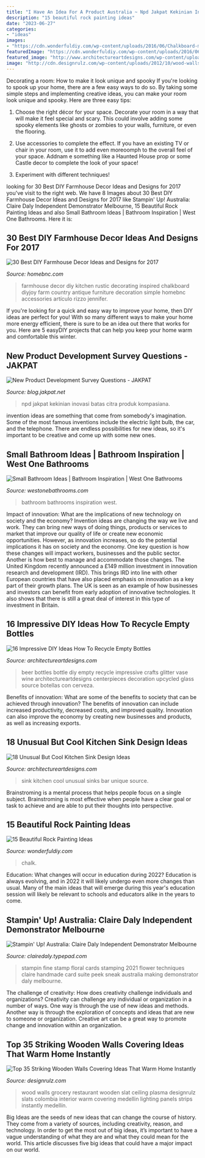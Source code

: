 ```yaml
---
title: "I Have An Idea For A Product Australia ~ Npd Jakpat Kekinian Inovasi Batas Citra Produk Kompasiana"
description: "15 beautiful rock painting ideas"
date: "2023-06-27"
categories:
- "ideas"
images:
- "https://cdn.wonderfuldiy.com/wp-content/uploads/2016/06/Chalkboard-message-rocks.jpg"
featuredImage: "https://cdn.wonderfuldiy.com/wp-content/uploads/2016/06/Chalkboard-message-rocks.jpg"
featured_image: "http://www.architectureartdesigns.com/wp-content/uploads/2015/05/336.jpg"
image: "http://cdn.designrulz.com/wp-content/uploads/2012/10/wood-walls-designrulz-34.jpg"
---
```



Decorating a room: How to make it look unique and spooky
If you're looking to spook up your home, there are a few easy ways to do so. By taking some simple steps and implementing creative ideas, you can make your room look unique and spooky. Here are three easy tips:
1. Choose the right décor for your space. Decorate your room in a way that will make it feel special and scary. This could involve adding some spooky elements like ghosts or zombies to your walls, furniture, or even the flooring.

2. Use accessories to complete the effect. If you have an existing TV or chair in your room, use it to add even moreoomph to the overall feel of your space. Addnam e something like a Haunted House prop or some Castle decor to complete the look of your space!

3. Experiment with different techniques!

	

		
looking for 30 Best DIY Farmhouse Decor Ideas and Designs for 2017 you've visit to the right web. We have 8 Images about 30 Best DIY Farmhouse Decor Ideas and Designs for 2017 like Stampin&#039; Up! Australia: Claire Daly Independent Demonstrator Melbourne, 15 Beautiful Rock Painting Ideas and also Small Bathroom Ideas | Bathroom Inspiration | West One Bathrooms. Here it is:
		
    
## 30 Best DIY Farmhouse Decor Ideas And Designs For 2017

<img loading=lazy src="https://cdn.homebnc.com/homeimg/2016/08/23-diy-farmhouse-decor-ideas-homebnc.jpg" onerror="this.onerror=null;this.src='https://tse1.mm.bing.net/th?id=OIP.UIXGRZp7_PI1nXFa-pviUgAAAA&amp;pid=15.1';" alt="30 Best DIY Farmhouse Decor Ideas and Designs for 2017">

_Source: homebnc.com_

>farmhouse decor diy kitchen rustic decorating inspired chalkboard diyjoy farm country antique furniture decoration simple homebnc accessories artículo rizzo jennifer. 

	

If you're looking for a quick and easy way to improve your home, then DIY ideas are perfect for you! With so many different ways to make your home more energy efficient, there is sure to be an idea out there that works for you. Here are 5 easyDIY projects that can help you keep your home warm and comfortable this winter.

    
## New Product Development Survey Questions - JAKPAT

<img loading=lazy src="https://blog.jakpat.net/wp-content/uploads/2015/06/Npd.png" onerror="this.onerror=null;this.src='https://tse4.mm.bing.net/th?id=OIP.83dofjZBzrqnPJdMg25LNAHaC6&amp;pid=15.1';" alt="New Product Development Survey Questions - JAKPAT">

_Source: blog.jakpat.net_

>npd jakpat kekinian inovasi batas citra produk kompasiana. 

	

invention ideas are something that come from somebody's imagination. Some of the most famous inventions include the electric light bulb, the car, and the telephone. There are endless possibilities for new ideas, so it's important to be creative and come up with some new ones.

    
## Small Bathroom Ideas | Bathroom Inspiration | West One Bathrooms

<img loading=lazy src="https://westonebathrooms.com/site/wp-content/uploads/2019/05/west-one-luxlo-penthouse-guest-5-1333x2000.jpg" onerror="this.onerror=null;this.src='https://tse1.mm.bing.net/th?id=OIP.yJHTgjj6zQmTklhxkLqzjwHaLH&amp;pid=15.1';" alt="Small Bathroom Ideas | Bathroom Inspiration | West One Bathrooms">

_Source: westonebathrooms.com_

>bathroom bathrooms inspiration west. 

	

Impact of innovation: What are the implications of new technology on society and the economy?
Invention ideas are changing the way we live and work. They can bring new ways of doing things, products or services to market that improve our quality of life or create new economic opportunities. However, as innovation increases, so do the potential implications it has on society and the economy. One key question is how these changes will impact workers, businesses and the public sector. Another is how best to manage and accommodate those changes.
The United Kingdom recently announced a £149 million investment in innovation research and development (IRD). This brings IRD into line with other European countries that have also placed emphasis on innovation as a key part of their growth plans. The UK is seen as an example of how businesses and investors can benefit from early adoption of innovative technologies. It also shows that there is still a great deal of interest in this type of investment in Britain.

    
## 16 Impressive DIY Ideas How To Recycle Empty Bottles

<img loading=lazy src="https://www.architectureartdesigns.com/wp-content/uploads/2013/03/decoration-bottles-diy-ArchitectureArtDesigns-13.jpg" onerror="this.onerror=null;this.src='https://tse3.mm.bing.net/th?id=OIP.XQ94v4AXehMLFzNgPOmbXQHaJ4&amp;pid=15.1';" alt="16 Impressive DIY Ideas How To Recycle Empty Bottles">

_Source: architectureartdesigns.com_

>beer bottles bottle diy empty recycle impressive crafts glitter vase wine architectureartdesigns centerpieces decoration upcycled glass source botellas con cerveza. 

	

Benefits of innovation: What are some of the benefits to society that can be achieved through innovation?
The benefits of innovation can include increased productivity, decreased costs, and improved quality. Innovation can also improve the economy by creating new businesses and products, as well as increasing exports.

    
## 18 Unusual But Cool Kitchen Sink Design Ideas

<img loading=lazy src="http://www.architectureartdesigns.com/wp-content/uploads/2015/05/336.jpg" onerror="this.onerror=null;this.src='https://tse2.mm.bing.net/th?id=OIP.ncAtGddkk54sm0NjykoA4gHaF4&amp;pid=15.1';" alt="18 Unusual But Cool Kitchen Sink Design Ideas">

_Source: architectureartdesigns.com_

>sink kitchen cool unusual sinks bar unique source. 

	

Brainstroming is a mental process that helps people focus on a single subject. Brainstroming is most effective when people have a clear goal or task to achieve and are able to put their thoughts into perspective.

    
## 15 Beautiful Rock Painting Ideas

<img loading=lazy src="https://cdn.wonderfuldiy.com/wp-content/uploads/2016/06/Chalkboard-message-rocks.jpg" onerror="this.onerror=null;this.src='https://tse2.mm.bing.net/th?id=OIP.oBjBlKofAGFKp25HE8fbtQHaEn&amp;pid=15.1';" alt="15 Beautiful Rock Painting Ideas">

_Source: wonderfuldiy.com_

>chalk. 

	

Education: What changes will occur in education during 2022?
Education is always evolving, and in 2022 it will likely undergo even more changes than usual. Many of the main ideas that will emerge during this year's education session will likely be relevant to schools and educators alike in the years to come.

    
## Stampin&#039; Up! Australia: Claire Daly Independent Demonstrator Melbourne

<img loading=lazy src="https://clairedaly.typepad.com/.a/6a00d8341f7d7f53ef026be4299401200d-600wi" onerror="this.onerror=null;this.src='https://tse4.mm.bing.net/th?id=OIP.X-RZKDfC6NT26Ud8_B73uAHaKM&amp;pid=15.1';" alt="Stampin&#039; Up! Australia: Claire Daly Independent Demonstrator Melbourne">

_Source: clairedaly.typepad.com_

>stampin fine stamp floral cards stamping 2021 flower techniques claire handmade card suite peek sneak australia making demonstrator daly melbourne. 

	

The challenge of creativity: How does creativity challenge individuals and organizations?
Creativity can challenge any individual or organization in a number of ways. One way is through the use of new ideas and methods. Another way is through the exploration of concepts and ideas that are new to someone or organization. Creative art can be a great way to promote change and innovation within an organization.

    
## Top 35 Striking Wooden Walls Covering Ideas That Warm Home Instantly

<img loading=lazy src="http://cdn.designrulz.com/wp-content/uploads/2012/10/wood-walls-designrulz-34.jpg" onerror="this.onerror=null;this.src='https://tse2.mm.bing.net/th?id=OIP.wdmTy19TzFqijfKJ_SP6KgHaLI&amp;pid=15.1';" alt="Top 35 Striking Wooden Walls Covering Ideas That Warm Home Instantly">

_Source: designrulz.com_

>wood walls grocery restaurant wooden slat ceiling plasma designrulz slats colombia interior warm covering medellin lighting panels strips instantly medellín. 

	

Big Ideas are the seeds of new ideas that can change the course of history. They come from a variety of sources, including creativity, reason, and technology. In order to get the most out of big ideas, it’s important to have a vague understanding of what they are and what they could mean for the world. This article discusses five big ideas that could have a major impact on our world.


